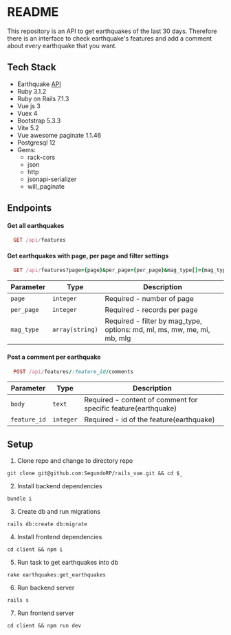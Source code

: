 # README  

This repository is an API to get earthquakes of the last 30 days. Therefore there is an interface to check earthquake's features and add a comment about every earthquake that you want.

## Tech Stack

- Earthquake [API](https://earthquake.usgs.gov/earthquakes/feed/v1.0/summary/all_month.geojson)
- Ruby 3.1.2
- Ruby on Rails 7.1.3
- Vue js 3
- Vuex 4
- Bootstrap 5.3.3
- Vite 5.2
- Vue awesome paginate 1.1.46
- Postgresql 12
- Gems:
  - rack-cors
  - json
  - http
  - jsonapi-serializer
  - will_paginate

## Endpoints 

#### Get all earthquakes

```ruby
  GET /api/features
```

#### Get earthquakes with page, per page and filter settings

```ruby
  GET /api/features?page={page}&per_page={per_page}&mag_type[]={mag_type}
```

|Parameter|Type|Description|
|-----|----|----|
|`page`|`integer`|Required - number of page|
|`per_page`|`integer`|Required - records per page|
|`mag_type`|`array(string)`|Required - filter by mag_type, options: md, ml, ms, mw, me, mi, mb, mlg|

#### Post a comment per earthquake

```ruby
  POST /api/features/:feature_id/comments
```

|Parameter|Type|Description|
|-----|----|----|
|`body`|`text`|Required - content of comment for specific feature(earthquake)|
|`feature_id`|`integer`|Required - id of the feature(earthquake)|


## Setup

1. Clone repo and change to directory repo 

```
git clone git@github.com:SegundoRP/rails_vue.git && cd $_
```

2. Install backend dependencies

```
bundle i
```

3. Create db and run migrations

```
rails db:create db:migrate
```
4. Install frontend dependencies

```
cd client && npm i
```

5. Run task to get earthquakes into db

```
rake earthquakes:get_earthquakes
```

6. Run backend server

```
rails s
```

7. Run frontend server

```
cd client && npm run dev
```

